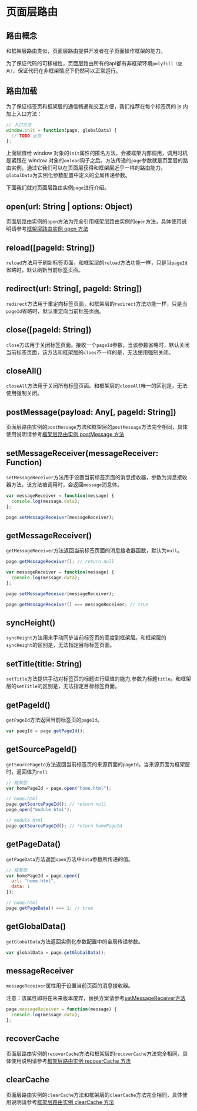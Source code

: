 # 页面层路由

## 路由概念

和框架层路由类似，页面层路由提供开发者在子页面操作框架的能力。

<div class="box info">为了保证代码的可移植性，页面层路由所有的api都有非框架环境<code>polyfill（垫片）</code>，保证代码在非框架情况下仍然可以正常运行。</div>

## 路由加载

为了保证标签页和框架层的通信畅通和交互方便，我们推荐在每个标签页的 js 内加上入口方法：

```javascript
// 入口方法
window.init = function(page, globalData) {
  // TODO 业务
};
```

上面赋值给 window 对象的`init`属性的匿名方法，会被框架内部调用，调用时机是紧跟在 window 对象的`onload`钩子之后。方法传递的`page`参数就是页面层的路由实例，通过它我们可以在页面层获得和框架层近乎一样的路由能力。`globalData`为实例化参数配置中定义的全局传递参数。

下面我们就对页面层路由实例`page`进行介绍。

<h2 id="child.open">open(url: String | options: Object)</h2>

页面层路由实例的`open`方法为完全引用框架层路由实例的`open`方法，具体使用说明请参考[框架层路由实例 open 方法](#open)

<h2 id="child.reload">reload([pageId: String])</h2>

`reload`方法用于刷新标签页面，和框架层的`reload`方法功能一样，只是当`pageId`省略时，默认刷新当前标签页面。

<h2 id="child.redirect">redirect(url: String[, pageId: String])</h2>

`redirect`方法用于重定向标签页面，和框架层的`redirect`方法功能一样，只是当`pageId`省略时，默认重定向当前标签页面。

<h2 id="child.close">close([pageId: String])</h2>

`close`方法用于关闭标签页面。接收一个`pageId`参数，当该参数省略时，默认关闭当前标签页面，该方法和框架层的`cloes`不一样的是，无法使用强制关闭。

<h2 id="child.closeAll">closeAll()</h2>

`closeAll`方法用于关闭所有标签页面。和框架层的`closeAll`唯一的区别是，无法使用强制关闭。

<h2 id="child.postMessage">postMessage(payload: Any[, pageId: String])</h2>

页面层路由实例的`postMessage`方法和框架层的`postMessage`方法完全相同，具体使用说明请参考[框架层路由实例 postMessage 方法](#postMessage)

<h2 id="child.setMessageReceiver">setMessageReceiver(messageReceiver: Function)</h2>

`setMessageReceiver`方法用于设置当前标签页面的消息接收器，参数为消息接收器方法，该方法被调用时，会返回`message`消息体。

```javascript
var messageReceiver = function(message) {
  console.log(message.data);
};

page.setMessageReceiver(messageReceiver);
```

<h2 id="child.getMessageReceiver">getMessageReceiver()</h2>

`getMessageReceiver`方法返回当前标签页面的消息接收器函数，默认为`null`。

```javascript
page.getMessageReceiver(); // return null

var messageReceiver = function(message) {
  console.log(message.data);
};

page.setMessageReceiver(messageReceiver);

page.getMessageReceiver() === messageReceiver; // true
```

<h2 id="child.syncHeight">syncHeight()</h2>

`syncHeight`方法用来手动同步当前标签页的高度到框架层。和框架层的`syncHeight`的区别是，无法指定目标标签页面。

<h2 id="child.setTitle">setTitle(title: String)</h2>

`setTitle`方法提供手动对标签页的标题进行赋值的能力,参数为标题`title`。和框架层的`setTitle`的区别是，无法指定目标标签页面。

<h2 id="child.getPageId">getPageId()</h2>

`getPageId`方法返回当前标签页的`pageId`。

```javascript
var paegId = page.getPageId();
```

<h2 id="child.getSourcePageId">getSourcePageId()</h2>

`getSourcePageId`方法返回当前标签页的来源页面的`pageId`，当来源页面为框架层时，返回值为`null`

```javascript
// 框架层
var homePageId = page.open("home.html");

// home.html
page.getSourcePageId(); // return null
page.open("module.html");

// module.html
page.getSourcePageId(); // return homePageId
```

<h2 id="child.getPageData">getPageData()</h2>

`getPageData`方法返回`open`方法中`data`参数所传递的值。

```javascript
// 框架层
var homePageId = page.open({
  url: "home.html",
  data: 1
});

// home.html
page.getPageData() === 1; // true
```

<h2 id="child.getGlobalData">getGlobalData()</h2>

`getGlobalData`方法返回实例化参数配置中的全局传递参数。

```javascript
var globalData = page.getGlobalData();
```

<h2 id="child.messageReceiver">messageReceiver</h2>

`messageReceiver`属性用于设置当前页面的消息接收器。

<div class="box danger">注意：该属性即将在未来版本废弃，替换方案请参考<a href="#child.setMessageReceiver">setMessageReceiver方法
</a></div>

```javascript
page.messageReceiver = function(message) {
  console.log(message.data);
};
```

<h2 id="child.recoverCache">recoverCache</h2>

页面层路由实例的`recoverCache`方法和框架层的`recoverCache`方法完全相同，具体使用说明请参考[框架层路由实例 recoverCache 方法](#recoverCache)

<h2 id="child.clearCache">clearCache</h2>

页面层路由实例的`clearCache`方法和框架层的`clearCache`方法完全相同，具体使用说明请参考[框架层路由实例 clearCache 方法](#clearCache)
